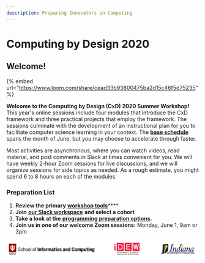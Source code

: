```yaml
---
description: Preparing Innovators in Computing
---
```


# Computing by Design 2020

## Welcome!

{% embed url="https://www.loom.com/share/cead33b93800475ba2d15c46f5d75235" %}

**Welcome to the Computing by Design \(CxD\) 2020 Summer Workshop!** This year's online sessions include four modules that introduce the CxD framework and three practical projects that employ the framework. The sessions culminate with the development of an instructional plan for you to facilitate computer science learning in your context. The [**base schedule**](schedule.md) spans the month of June, but you may choose to accelerate through faster. 

Most activities are asynchronous, where you can watch videos, read material, and post comments in Slack at times convenient for you. We will have weekly 2-hour Zoom sessions for live discussions, and we will organize sessions for side topics as needed. As a rough estimate, you might spend 6 to 8 hours on each of the modules.

### Preparation List

1. **Review the primary** [**workshop tools**](preparation/workshop-tools.md)\*\*\*\*
2. **Join** [**our Slack workspace**](https://cxd2020.slack.com) **and select a cohort**
3. **Take a look at the** [**programming preparation options**](preparation/programming-pre-work.md)**.**
4. **Join us in one of our welcome Zoom sessions:** Monday, June 1, 9am or 3pm

![](.gitbook/assets/orgbanner.png)

